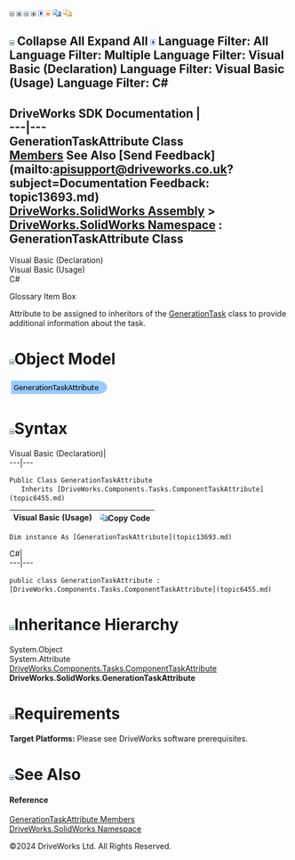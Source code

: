 ![](dotnetimages/collapse.gif) ![](dotnetimages/expand.gif) ![](dotnetimages/collapse.gif) ![](dotnetimages/expand.gif) ![](dotnetimages/drpdown.gif) ![](dotnetimages/drpdown_orange.gif) ![](dotnetimages/copycode.gif) ![](dotnetimages/copycodeHighlight.gif)

![](dotnetimages/collapse.gif) Collapse All Expand All ![](dotnetimages/drpdown.gif) Language Filter: All  Language Filter: Multiple  Language Filter: Visual Basic (Declaration) Language Filter: Visual Basic (Usage) Language Filter: C#  
---  
DriveWorks SDK Documentation  |   
---|---  
GenerationTaskAttribute Class   
[Members](topic13694.md) See Also [Send Feedback](mailto:apisupport@driveworks.co.uk?subject=Documentation Feedback: topic13693.md)  
[DriveWorks.SolidWorks Assembly](topic13342.md) > [DriveWorks.SolidWorks Namespace](topic13345.md) : GenerationTaskAttribute Class  
---  
  
Visual Basic (Declaration)    
Visual Basic (Usage)    
C# 

Glossary Item Box

Attribute to be assigned to inheritors of the [GenerationTask](topic13678.md) class to provide additional information about the task. 

# ![](dotnetimages/collapse.gif)Object Model

![](dotnetdiagramimages/image745.png)

# ![](dotnetimages/collapse.gif)Syntax

Visual Basic (Declaration)|   
---|---  
      
    
    Public Class GenerationTaskAttribute 
       Inherits [DriveWorks.Components.Tasks.ComponentTaskAttribute](topic6455.md)  
  
Visual Basic (Usage)| ![](dotnetimages/copycode.gif)Copy Code  
---|---  
      
    
    Dim instance As [GenerationTaskAttribute](topic13693.md)  
  
C#|   
---|---  
      
    
    public class GenerationTaskAttribute : [DriveWorks.Components.Tasks.ComponentTaskAttribute](topic6455.md)   
  
# ![](dotnetimages/collapse.gif)Inheritance Hierarchy

System.Object  
System.Attribute  
[DriveWorks.Components.Tasks.ComponentTaskAttribute](topic6455.md)  
**DriveWorks.SolidWorks.GenerationTaskAttribute**  


# ![](dotnetimages/collapse.gif)Requirements

**Target Platforms:** Please see DriveWorks software prerequisites.

# ![](dotnetimages/collapse.gif)See Also

#### Reference

[GenerationTaskAttribute Members](topic13694.md)   
[DriveWorks.SolidWorks Namespace](topic13345.md)

©2024 DriveWorks Ltd. All Rights Reserved.
